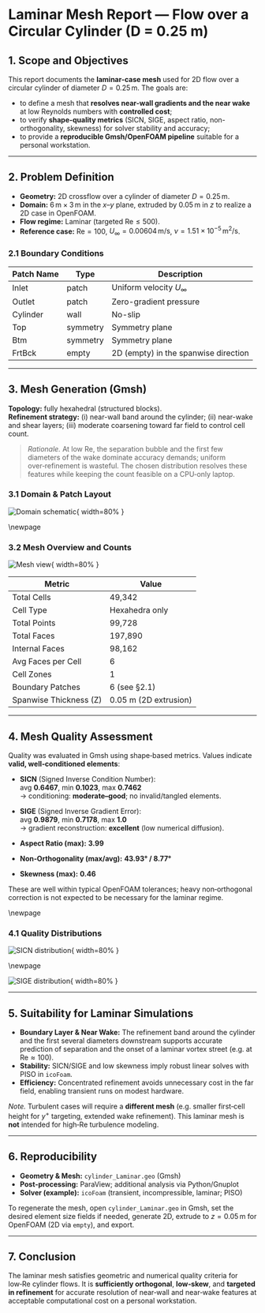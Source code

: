 # Laminar Mesh Report — Flow over a Circular Cylinder (D = 0.25 m)

## 1. Scope and Objectives
This report documents the **laminar-case mesh** used for 2D flow over a circular cylinder of diameter $D=0.25\,\mathrm{m}$. The goals are:
- to define a mesh that **resolves near-wall gradients and the near wake** at low Reynolds numbers with **controlled cost**;
- to verify **shape-quality metrics** (SICN, SIGE, aspect ratio, non-orthogonality, skewness) for solver stability and accuracy;
- to provide a **reproducible Gmsh/OpenFOAM pipeline** suitable for a personal workstation.

---

## 2. Problem Definition

- **Geometry:** 2D crossflow over a cylinder of diameter $D=0.25\,\mathrm{m}$.
- **Domain:** $6\,\mathrm{m}\times 3\,\mathrm{m}$ in the $x–y$ plane, extruded by $0.05\,\mathrm{m}$ in $z$ to realize a 2D case in OpenFOAM.
- **Flow regime:** Laminar (targeted $\mathrm{Re}\le 500$).
- **Reference case:** $\mathrm{Re}=100$, $U_\infty=0.00604\,\mathrm{m/s}$, $\nu=1.51\times 10^{-5}\,\mathrm{m^2/s}$.

### 2.1 Boundary Conditions
| Patch Name | Type     | Description                          |
|------------|----------|--------------------------------------|
| Inlet      | patch    | Uniform velocity $U_\infty$          |
| Outlet     | patch    | Zero-gradient pressure               |
| Cylinder   | wall     | No-slip                              |
| Top        | symmetry | Symmetry plane                       |
| Btm        | symmetry | Symmetry plane                       |
| FrtBck     | empty    | 2D (empty) in the spanwise direction |

---

## 3. Mesh Generation (Gmsh)

**Topology:** fully hexahedral (structured blocks).  
**Refinement strategy:** (i) near-wall band around the cylinder; (ii) near-wake and shear layers; (iii) moderate coarsening toward far field to control cell count.

> *Rationale.* At low $\mathrm{Re}$, the separation bubble and the first few diameters of the wake dominate accuracy demands; uniform over‑refinement is wasteful. The chosen distribution resolves these features while keeping the count feasible on a CPU‑only laptop.

### 3.1 Domain & Patch Layout
![Domain schematic](Laminar_Images/Schematics.jpg){ width=80% }

\newpage

### 3.2 Mesh Overview and Counts
![Mesh view](Laminar_Images/Mesh.jpg){ width=80% }

| Metric                  | Value                  |
|-------------------------|------------------------|
| Total Cells             | 49,342                 |
| Cell Type               | Hexahedra only         |
| Total Points            | 99,728                 |
| Total Faces             | 197,890                |
| Internal Faces          | 98,162                 |
| Avg Faces per Cell      | 6                      |
| Cell Zones              | 1                      |
| Boundary Patches        | 6 (see §2.1)           |
| Spanwise Thickness (Z)  | 0.05 m (2D extrusion)  |

---

## 4. Mesh Quality Assessment

Quality was evaluated in Gmsh using shape‑based metrics. Values indicate **valid, well‑conditioned elements**:

- **SICN** (Signed Inverse Condition Number):  
  avg **0.6467**, min **0.1023**, max **0.7462**  
  → conditioning: **moderate–good**; no invalid/tangled elements.

- **SIGE** (Signed Inverse Gradient Error):  
  avg **0.9879**, min **0.7178**, max **1.0**  
  → gradient reconstruction: **excellent** (low numerical diffusion).

- **Aspect Ratio (max):** **3.99**  
- **Non‑Orthogonality (max/avg):** **43.93° / 8.77°**  
- **Skewness (max):** **0.46**

These are well within typical OpenFOAM tolerances; heavy non‑orthogonal correction is not expected to be necessary for the laminar regime.

\newpage

### 4.1 Quality Distributions
![SICN distribution](Laminar_Images/SICN.jpg){ width=80% }

\newpage

![SIGE distribution](Laminar_Images/SIGE.jpg){ width=80% }

---

## 5. Suitability for Laminar Simulations

- **Boundary Layer & Near Wake:** The refinement band around the cylinder and the first several diameters downstream supports accurate prediction of separation and the onset of a laminar vortex street (e.g. at $\mathrm{Re}\approx 100$).
- **Stability:** SICN/SIGE and low skewness imply robust linear solves with PISO in `icoFoam`.
- **Efficiency:** Concentrated refinement avoids unnecessary cost in the far field, enabling transient runs on modest hardware.

*Note.* Turbulent cases will require a **different mesh** (e.g. smaller first‑cell height for $y^+$ targeting, extended wake refinement). This laminar mesh is **not** intended for high‑Re turbulence modeling.

---

## 6. Reproducibility

- **Geometry & Mesh:** `cylinder_Laminar.geo` (Gmsh)
- **Post‑processing:** ParaView; additional analysis via Python/Gnuplot
- **Solver (example):** `icoFoam` (transient, incompressible, laminar; PISO)

To regenerate the mesh, open `cylinder_Laminar.geo` in Gmsh, set the desired element size fields if needed, generate 2D, extrude to $z=0.05\,\mathrm{m}$ for OpenFOAM (2D via `empty`), and export.

---

## 7. Conclusion

The laminar mesh satisfies geometric and numerical quality criteria for low‑Re cylinder flows. It is **sufficiently orthogonal**, **low‑skew**, and **targeted in refinement** for accurate resolution of near‑wall and near‑wake features at acceptable computational cost on a personal workstation.
